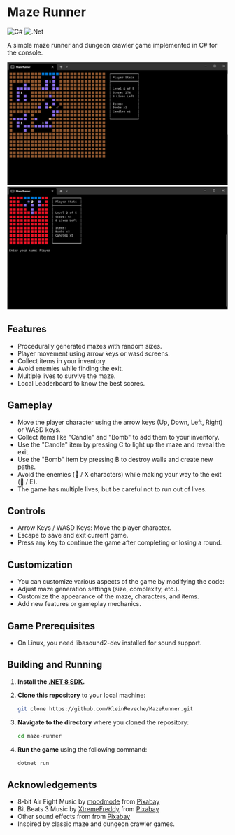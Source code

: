 # Maze Runner

![C#](https://img.shields.io/badge/c%23-%23239120.svg?style=for-the-badge&logo=c-sharp&logoColor=white)
![.Net](https://img.shields.io/badge/.NET-5C2D91?style=for-the-badge&logo=.net&logoColor=white)

A simple maze runner and dungeon crawler game implemented in C# for the console.

![Game Screenshot](screenshot.png)
![Game Screenshot](screenshot2.png)

## Features
- Procedurally generated mazes with random sizes.
- Player movement using arrow keys or wasd screens.
- Collect items in your inventory.
- Avoid enemies while finding the exit.
- Multiple lives to survive the maze.
- Local Leaderboard to know the best scores.

## Gameplay
- Move the player character using the arrow keys (Up, Down, Left, Right) or WASD keys.
- Collect items like "Candle" and "Bomb" to add them to your inventory.
- Use the "Candle" item by pressing C to light up the maze and reveal the exit.
- Use the "Bomb" item by pressing B to destroy walls and create new paths.
- Avoid the enemies (👾 / X characters) while making your way to the exit (🚪 / E).
- The game has multiple lives, but be careful not to run out of lives.

## Controls
- Arrow Keys / WASD Keys: Move the player character.
- Escape to save and exit current game.
- Press any key to continue the game after completing or losing a round.

## Customization
- You can customize various aspects of the game by modifying the code:
- Adjust maze generation settings (size, complexity, etc.).
- Customize the appearance of the maze, characters, and items.
- Add new features or gameplay mechanics.

## Game Prerequisites
- On Linux, you need libasound2-dev installed for sound support.

## Building and Running
1. **Install the [.NET 8 SDK](https://dotnet.microsoft.com/download/dotnet/8.0).**
2. **Clone this repository** to your local machine:

   ```bash
   git clone https://github.com/KleinReveche/MazeRunner.git
   ```
3. **Navigate to the directory** where you cloned the repository:

   ```bash
   cd maze-runner
   ```
4. **Run the game** using the following command:

   ```bash
   dotnet run
    ```

## Acknowledgements
- 8-bit Air Fight Music by [moodmode](https://pixabay.com/users/moodmode-33139253/?utm_source=link-attribution&utm_medium=referral&utm_campaign=music&utm_content=158813") from [Pixabay](https://pixabay.com/music//?utm_source=link-attribution&utm_medium=referral&utm_campaign=music&utm_content=158813)
- Bit Beats 3 Music by [XtremeFreddy](https://pixabay.com/users/xtremefreddy-32332307/?utm_source=link-attribution&utm_medium=referral&utm_campaign=music&utm_content=168873") from [Pixabay](https://pixabay.com//?utm_source=link-attribution&utm_medium=referral&utm_campaign=music&utm_content=168873)
- Other sound effects from from [Pixabay](https://pixabay.com/)
- Inspired by classic maze and dungeon crawler games.